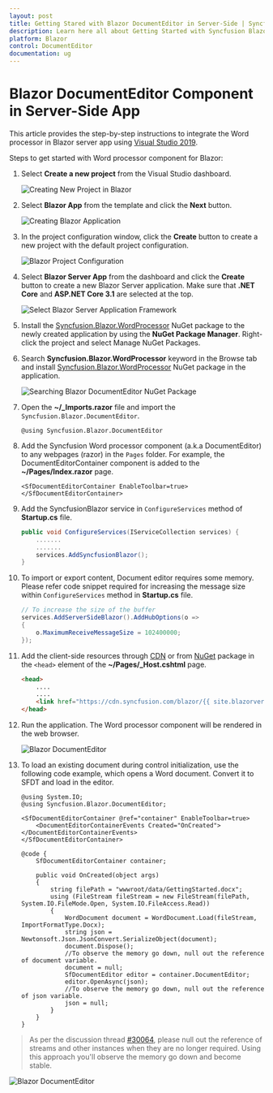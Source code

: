 ```yaml
---
layout: post
title: Getting Stared with Blazor DocumentEditor in Server-Side | Syncfusion
description: Learn here all about Getting Started with Syncfusion Blazor DocumentEditor in Blazor Server-Side App using Visual Studio and more.
platform: Blazor
control: DocumentEditor
documentation: ug
---
```


# Blazor DocumentEditor Component in Server-Side App

This article provides the step-by-step instructions to integrate the Word processor in Blazor server app using [Visual Studio 2019](https://visualstudio.microsoft.com/vs/).

Steps to get started with Word processor component for Blazor:

1. Select **Create a new project** from the Visual Studio dashboard.

    ![Creating New Project in Blazor](../images/blazor-create-new-project.png)

2. Select **Blazor App** from the template and click the **Next** button.

    ![Creating Blazor Application](../images/blazor-template.png)

3. In the project configuration window, click the **Create** button to create a new project with the default project configuration.

    ![Blazor Project Configuration](../images/blazor-project-configuration.png)

4. Select **Blazor Server App** from the dashboard and click the **Create** button to create a new Blazor Server application. Make sure that **.NET Core** and **ASP.NET Core 3.1** are selected at the top.

    ![Select Blazor Server Application Framework](../images/blazor-server-template.png)

5. Install the [Syncfusion.Blazor.WordProcessor](https://www.nuget.org/packages/Syncfusion.Blazor.WordProcessor/) NuGet package to the newly created application by using the **NuGet Package Manager**. Right-click the project and select Manage NuGet Packages.

6. Search **Syncfusion.Blazor.WordProcessor** keyword in the Browse tab and install [Syncfusion.Blazor.WordProcessor](https://www.nuget.org/packages/Syncfusion.Blazor.WordProcessor/) NuGet package in the application.

    ![Searching Blazor DocumentEditor NuGet Package](../images/blazor-document-editor-nuget.png)

7. Open the **~/_Imports.razor** file and import the `Syncfusion.Blazor.DocumentEditor`.

    ```cshtml
    @using Syncfusion.Blazor.DocumentEditor
    ```

8. Add the Syncfusion Word processor component (a.k.a DocumentEditor) to any webpages (razor) in the `Pages` folder. For example, the DocumentEditorContainer component is added to the **~/Pages/Index.razor** page.

    ```cshtml
    <SfDocumentEditorContainer EnableToolbar=true></SfDocumentEditorContainer>
    ```

9. Add the SyncfusionBlazor service in `ConfigureServices` method of **Startup.cs** file.

    ```csharp
    public void ConfigureServices(IServiceCollection services) {
        .......
        .......
        services.AddSyncfusionBlazor();
    }
    ```

10. To import or export content, Document editor requires some memory. Please refer code snippet required for increasing the message size within `ConfigureServices` method in **Startup.cs** file.

    ``` csharp
    // To increase the size of the buffer   
    services.AddServerSideBlazor().AddHubOptions(o => 
    { 
        o.MaximumReceiveMessageSize = 102400000; 
    }); 
    ```

11. Add the client-side resources through [CDN](https://blazor.syncfusion.com/documentation/appearance/themes#cdn-reference) or from [NuGet](https://blazor.syncfusion.com/documentation/appearance/themes#static-web-assets) package in the `<head>` element of the **~/Pages/_Host.cshtml** page.

    ```html
    <head>
        ....
        ....
        <link href="https://cdn.syncfusion.com/blazor/{{ site.blazorversion }}/styles/material.css" rel="stylesheet" />
    </head>
    ```

12. Run the application. The Word processor component will be rendered in the web browser.

    ![Blazor DocumentEditor](../images/blazor-document-editor.png)

13. To load an existing document during control initialization, use the following code example, which opens a Word document. Convert it to SFDT and load in the editor.

    ```cshtml
    @using System.IO;
    @using Syncfusion.Blazor.DocumentEditor;

    <SfDocumentEditorContainer @ref="container" EnableToolbar=true>
        <DocumentEditorContainerEvents Created="OnCreated"></DocumentEditorContainerEvents>
    </SfDocumentEditorContainer>

    @code {
        SfDocumentEditorContainer container;

        public void OnCreated(object args)
        {
            string filePath = "wwwroot/data/GettingStarted.docx";
            using (FileStream fileStream = new FileStream(filePath, System.IO.FileMode.Open, System.IO.FileAccess.Read))
            {
                WordDocument document = WordDocument.Load(fileStream, ImportFormatType.Docx);
                string json = Newtonsoft.Json.JsonConvert.SerializeObject(document);
                document.Dispose();
                //To observe the memory go down, null out the reference of document variable.
                document = null;
                SfDocumentEditor editor = container.DocumentEditor;
                editor.OpenAsync(json);
                //To observe the memory go down, null out the reference of json variable.
                json = null;
            }
        }
    }
    ```

> As per the discussion thread [#30064](https://github.com/dotnet/aspnetcore/issues/30064), please null out the reference of streams and other instances when they are no longer required. Using this approach you'll observe the memory go down and become stable.

![Blazor DocumentEditor](../images/blazor-document-editor-component.png)